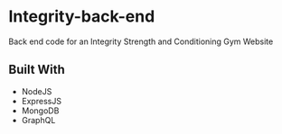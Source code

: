 # Integrity-back-end

Back end code for an Integrity Strength and Conditioning Gym Website

## Built With

- NodeJS
- ExpressJS
- MongoDB
- GraphQL
